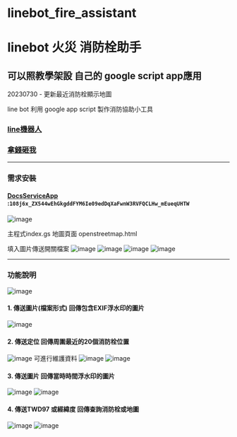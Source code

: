 # linebot_fire_assistant
# linebot 火災 消防栓助手
## 可以照教學架設 自己的 google script app應用

20230730 - 更新最近消防栓顯示地圖


line bot 利用 google app script 製作消防協助小工具

### [line機器人](https://liff.line.me/1645278921-kWRPP32q/?accountId=411dabhm)
### [拿錢砸我](https://p.ecpay.com.tw/8E29ABF)

--------------
### 需求安裝
#### [DocsServiceApp](https://github.com/tanaikech/DocsServiceApp) :`108j6x_ZX544wEhGkgddFYM6Ie09edDqXaFwnW3RVFQCLHw_mEueqUHTW`
![image](https://user-images.githubusercontent.com/8066463/225524183-9f7bc0af-5c81-4355-8ba6-fbd9ee8d3505.png)

主程式index.gs
地圖頁面 openstreetmap.html

填入圖片傳送開關檔案
![image](https://user-images.githubusercontent.com/8066463/225800213-ea4e68d7-23b5-4183-8985-af182c0060e9.png)
![image](https://user-images.githubusercontent.com/8066463/225799437-836e0b45-45d3-4cf3-a0bf-f29eb6b4ee97.png)
![image](https://user-images.githubusercontent.com/8066463/225799531-832e866b-fc2c-4083-84cd-295e928ca327.png)
![image](https://user-images.githubusercontent.com/8066463/225799806-9005041f-c16d-4117-9706-4e0b810d3450.png)

--------------
### 功能說明
![image](https://user-images.githubusercontent.com/8066463/227790805-2d89f2cd-ac47-4eb2-aa9a-6cecb6e82a0c.png)


#### 1. 傳送圖片(檔案形式) 回傳包含EXIF浮水印的圖片
![image](https://user-images.githubusercontent.com/8066463/225362448-e7a62533-2a4d-4870-a308-d36b31c08924.png)

#### 2. 傳送定位 回傳周圍最近的20個消防栓位置
![image](https://user-images.githubusercontent.com/8066463/225679283-76ab9159-980a-45bb-ab87-52bff43e5af0.png)
可進行維護資料
![image](https://user-images.githubusercontent.com/8066463/225680027-b74d94b5-8148-4417-94c7-78040f42c5bd.png)
![image](https://user-images.githubusercontent.com/8066463/225680183-a3e3bf90-0b07-458d-b874-6416bb1b8323.png)


#### 3. 傳送圖片 回傳當時時間浮水印的圖片
![image](https://user-images.githubusercontent.com/8066463/225679787-cd2db9b2-aa4f-4b9d-8def-16b9ba310b79.png)
![image](https://user-images.githubusercontent.com/8066463/225679478-140d8e26-473d-4a6d-ab50-20c55bdd09b7.png)

#### 4. 傳送TWD97 或經緯度 回傳查詢消防栓或地圖
![image](https://user-images.githubusercontent.com/8066463/227790914-59d828fb-2ae1-4f23-96ac-8ccdead4e2e7.png)
![image](https://user-images.githubusercontent.com/8066463/227790940-84fb58b3-a23b-4d2c-976f-c8a85ea447fc.png)


